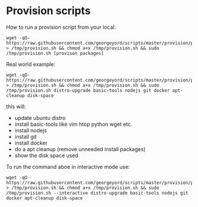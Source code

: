 Provision scripts
=================

How to run a provision script from your local:
```
wget -qO- https://raw.githubusercontent.com/georgeyord/scripts/master/provision/provision.sh > /tmp/provision.sh && chmod a+x /tmp/provision.sh && sudo /tmp/provision.sh [provison packages]

```

Real world example:
```
wget -qO- https://raw.githubusercontent.com/georgeyord/scripts/master/provision/provision.sh > /tmp/provision.sh && chmod a+x /tmp/provision.sh && sudo /tmp/provision.sh distro-upgrade basic-tools nodejs git docker apt-cleanup disk-space

```
this will:
 * update ubuntu distro
 * install basic-tools like vim htop python wget etc.
 * install nodejs
 * install git
 * install docker
 * do a apt cleanup (remove unneeded install packages)
 * show the disk space used

To run the command aboe in interactive mode use:
```
wget -qO- https://raw.githubusercontent.com/georgeyord/scripts/master/provision/provision.sh > /tmp/provision.sh && chmod a+x /tmp/provision.sh && sudo /tmp/provision.sh --interactive distro-upgrade basic-tools nodejs git docker apt-cleanup disk-space

```
